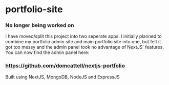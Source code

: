 # portfolio-site
### No longer being worked on
I have moved/split this project into two seperate apps.
I initially planned to combine my portfolio admin site and main portfolio site into one, but felt it got too messy and the admin panel took no advantage of NextJS' features.
You can now find the admin panel here:

### https://github.com/domcattell/nextjs-portfolio

Built using NextJS, MongoDB, NodeJS and ExpressJS
